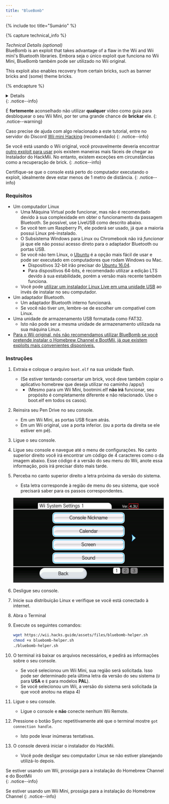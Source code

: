 ```yaml
---
title: "BlueBomb"
---
```


{% include toc title="Sumário" %}

{% capture technical_info %}
<summary><em>Technical Details (optional)</em></summary>
BlueBomb is an exploit that takes advantage of a flaw in the Wii and Wii mini's Bluetooth libraries. Embora seja o único exploit que funciona no Wii Mini, BlueBomb também pode ser utilizado no Wii original.

This exploit also enables recovery from certain bricks, such as banner bricks and (some) theme bricks.

{% endcapture %}
<details>{{ technical_info | markdownify }}</details>
{: .notice--info}

É **fortemente** aconselhado não utilizar **qualquer** vídeo como guia para desbloquear o seu Wii Mini, por ter uma grande chance de **brickar** ele.
{: .notice--warning}

Caso precise de ajuda com algo relacionado a este tutorial, entre no servidor do Discord [Wii mini Hacking](https://discord.gg/6ryxnkS) (recomendado)
{: .notice--info}

Se você está usando o Wii original, você provavelmente deveria encontrar [outro exploit para usar](get-started) pois existem maneiras mais fáceis de chegar ao Instalador do HackMii. No entanto, existem exceções em circunstâncias como a recuperação de brick.
{: .notice--info}

Certifique-se que o console está perto do computador executando o exploit, idealmente deve estar menos de 1 metro de distância.
{: .notice--info}

### Requisitos

* Um computador Linux
    * Uma Máquina Virtual pode funcionar, mas não é recomendado devido à sua complexidade em obter o funcionamento da passagem Bluetooth. Se possível, use LiveUSB como descrito abaixo.
    * Se você tem um Raspberry Pi, ele poderá ser usado, já que a maioria possui Linux pré-instalado.
    * O Subsistema Windows para Linux ou Chromebook não irá *funcionar* já que ele não possui acesso direto para o adaptador Bluetooth ou portas USB.
    * Se você não tem Linux, o [Ubuntu](https://ubuntu.com/download/desktop) é a opção mais fácil de usar e pode ser executado em computadores que rodam Windows ou Mac.
        * Dispositivos 32-bit irão precisar do [Ubuntu 16.04](http://releases.ubuntu.com/16.04/).
        * Para dispositivos 64-bits, é recomendado utilizar a edição LTS devido à sua estabilidade, porém a versão mais recente também funciona.
    * Você pode [utilizar um instalador Linux Live em uma unidade USB](https://ubuntu.com/tutorials/tutorial-create-a-usb-stick-on-windows#1-overview) ao invés de instalar no seu computador.
* Um adaptador Bluetooth.
    * Um adaptador Bluetooth interno funcionará.
    * Se você não tiver um, lembre-se de escolher um compatível com Linux.
* Uma unidade de armazenamento USB formatada como FAT32.
    * Isto não pode ser a mesma unidade de armazenamento utilizada na sua máquina Linux.
* [Para o Wii original, nós não recomendamos utilizar BlueBomb se você pretende instalar o Homebrew Channel e BootMii, já que existem exploits mais convenientes disponíveis.](https://bootmii.org/download/)

### Instruções

1. Extraia e coloque o arquivo `boot.elf` na sua unidade flash.
    + (Se estiver tentando consertar um brick, você deve também copiar o aplicativo homebrew que deseja utilizar no caminho /apps/)
    + - (Mesmo para um Wii Mini, bootmini.elf **não irá** funcionar, seu propósito é completamente diferente e não relacionado. Use o boot.elf em todos os casos).
1. Reinsira seu Pen Drive no seu console.
    + Em um Wii Mini, as portas USB ficam atrás.
    + Em um Wii original, use a porta inferior. (ou a porta da direita se ele estiver em pé).
1. Ligue o seu console.
1. Ligue seu console e navegue até o menu de configurações. No canto superior direito você irá encontrar um código de 4 caracteres como o da imagem abaixo. Esse código é a versão do seu menu do Wii, anote essa informação, pois irá precisar disto mais tarde.
1. Perceba no canto superior direito a letra próxima da versão do sistema.
    + Esta letra corresponde à região de menu do seu sistema, que você precisará saber para os passos correspondentes.

    ![](/images/wii/SystemMenuVersion.png)

1. Desligue seu console.
1. Inicie sua distribuição Linux e verifique se você está conectado à internet.
1. Abra o Terminal
1. Execute os seguintes comandos:

    ```bash
    wget https://wii.hacks.guide/assets/files/bluebomb-helper.sh
    chmod +x bluebomb-helper.sh
    ./bluebomb-helper.sh
    ```

1. O terminal irá baixar os arquivos necessários, e pedirá as informações sobre o seu console.
    + Se você selecionou um Wii Mini, sua região será solicitada. Isso pode ser determinado pela última letra da versão do seu sistema (`U` para **USA** e `E` para modelos **PAL**).
    + Se você selecionou um Wii, a versão do sistema será solicitada (a que você anotou na etapa 4)
1. Ligue o seu console.
    + Ligue o console e **não** conecte nenhum Wii Remote.
1. Pressione o botão Sync repetitivamente até que o terminal mostre `got connection handle`.
    + Isto pode levar inúmeras tentativas.
1. O console deverá iniciar o instalador do HackMii.
    + Você pode desligar seu computador Linux se não estiver planejando utilizá-lo depois.

Se estiver usando um Wii, prossiga para a instalação do Homebrew Channel e do BootMii<br>
{: .notice--info}

Se estiver usando um Wii Mini, prossiga para a instalação do Homebrew Channel
{: .notice--info}
